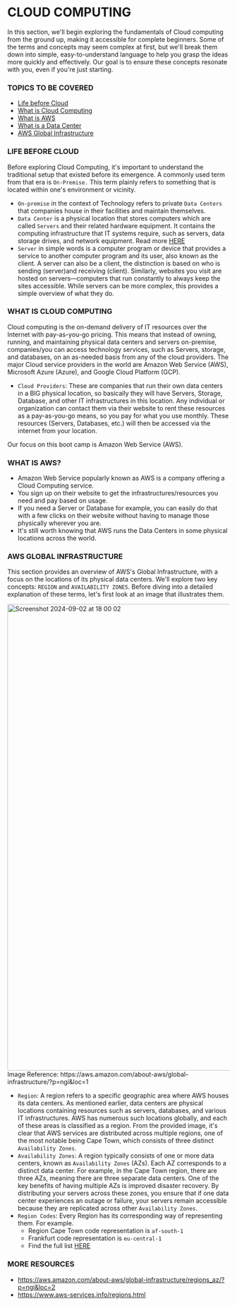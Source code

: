 # CLOUD COMPUTING
In this section, we'll begin exploring the fundamentals of Cloud computing from the ground up, making it accessible for complete beginners. Some of the terms and concepts may seem complex at first, but we'll break them down into simple, easy-to-understand language to help you grasp the ideas more quickly and effectively. Our goal is to ensure these concepts resonate with you, even if you're just starting. 

### TOPICS TO BE COVERED
- [Life before Cloud](https://github.com/coredataengineers/CDE-BOOTCAMP/blob/main/09_aws_cloud/00_cloud_concept/README.md#life-before-cloud)
- [What is Cloud Computing](https://github.com/coredataengineers/CDE-BOOTCAMP/blob/main/09_aws_cloud/00_cloud_concept/README.md#what-is-cloud-computing)
- [What is AWS](https://github.com/coredataengineers/CDE-BOOTCAMP/blob/main/09_aws_cloud/00_cloud_concept/README.md#what-is-aws)
- [What is  a Data Center](https://github.com/coredataengineers/CDE-BOOTCAMP/blob/main/09_aws_cloud/00_cloud_concept/README.md#what-is-data-center)
- [AWS Global Infrastructure](https://github.com/coredataengineers/CDE-BOOTCAMP/blob/main/09_aws_cloud/00_cloud_concept/README.md#aws-global-infrastructure)

### LIFE BEFORE CLOUD
Before exploring Cloud Computing, it's important to understand the traditional setup that existed before its emergence. A commonly used term from that era is `On-Premise.` This term plainly refers to something that is located within one's environment or vicinity.
- `On-premise` in the context of Technology refers to private `Data Centers` that companies house in their facilities and maintain themselves.
- `Data Center` is a physical location that stores computers which are called `Servers` and their related hardware equipment. It contains the computing infrastructure that IT systems require, such as servers, data storage drives, and network equipment. Read more [HERE](https://en.wikipedia.org/wiki/Data_center#:~:text=A%20data%20center%20(American%20English)%5B1%5D%20or%20data%20centre%20(Commonwealth%20English)%5B2%5D%5Bnote%201%5D%20is%20a%20building%2C%20a%20dedicated%20space%20within%20a%20building%2C%20or%20a%20group%20of%20buildings%5B3%5D%20used%20to%20house%20computer%20systems%20and%20associated%20components%2C%20such%20as%20telecommunications%20and%20storage%20systems.%5B4%5D%5B5%5D)
-  `Server` in simple words is a computer program or device that provides a service to another computer program and its user, also known as the client. A server can also be a client, the distinction is based on who is sending (server)and receiving (client). Similarly, websites you visit are hosted on servers—computers that run constantly to always keep the sites accessible. While servers can be more complex, this provides a simple overview of what they do.

### WHAT IS CLOUD COMPUTING
Cloud computing is the on-demand delivery of IT resources over the Internet with pay-as-you-go pricing. This means that instead of owning, running, and maintaining physical data centers and servers on-premise, companies/you can access technology services, such as Servers, storage, and databases, on an as-needed basis from any of the cloud providers. The major Cloud service providers in the world are Amazon Web Service (AWS), Microsoft Azure (Azure), and Google Cloud Platform (GCP).
- `Cloud Providers`:  These are companies that run their own data centers in a BIG physical location, so basically they will have Servers, Storage, Database, and other IT infrastructures in this location. Any individual or organization can contact them via their website to rent these resources as a pay-as-you-go means, so you pay for what you use monthly. These resources (Servers, Databases, etc.) will then be accessed via the internet from your location.

Our focus on this boot camp is Amazon Web Service (AWS).

### WHAT IS AWS?
- Amazon Web Service popularly known as AWS is a company offering a Cloud Computing service.
- You sign up on their website to get the infrastructures/resources you need and pay based on usage.
- If you need a Server or Database for example, you can easily do that with a few clicks on their website without having to manage those physically wherever you are.
- It's still worth knowing that AWS runs the Data Centers in some physical locations across the world. 

### AWS GLOBAL INFRASTRUCTURE
This section provides an overview of AWS's Global Infrastructure, with a focus on the locations of its physical data centers. We'll explore two key concepts: `REGION` and `AVAILABILITY ZONES`. Before diving into a detailed explanation of these terms, let's first look at an image that illustrates them.

<img width="1056" alt="Screenshot 2024-09-02 at 18 00 02" src="https://github.com/user-attachments/assets/e02053d1-034f-4eb0-ae4f-d40ad58af531">
Image Reference: https://aws.amazon.com/about-aws/global-infrastructure/?p=ngi&loc=1

- `Region`: A region refers to a specific geographic area where AWS houses its data centers. As mentioned earlier, data centers are physical locations containing resources such as servers, databases, and various IT infrastructures. AWS has numerous such locations globally, and each of these areas is classified as a region. From the provided image, it's clear that AWS services are distributed across multiple regions, one of the most notable being Cape Town, which consists of three distinct `Availability Zones`.
- `Availability Zones`: A region typically consists of one or more data centers, known as `Availability Zones` (AZs). Each AZ corresponds to a distinct data center. For example, in the Cape Town region, there are three AZs, meaning there are three separate data centers. One of the key benefits of having multiple AZs is improved disaster recovery. By distributing your servers across these zones, you ensure that if one data center experiences an outage or failure, your servers remain accessible because they are replicated across other `Availability Zones`.
- `Region Codes`: Every Region has its corresponding way of representing them. For example.
  - Region Cape Town code representation is `af-south-1`
  - Frankfurt code representation is `eu-central-1`
  - Find the full list [HERE](https://www.aws-services.info/regions.html)

### MORE RESOURCES
- https://aws.amazon.com/about-aws/global-infrastructure/regions_az/?p=ngi&loc=2
- https://www.aws-services.info/regions.html

